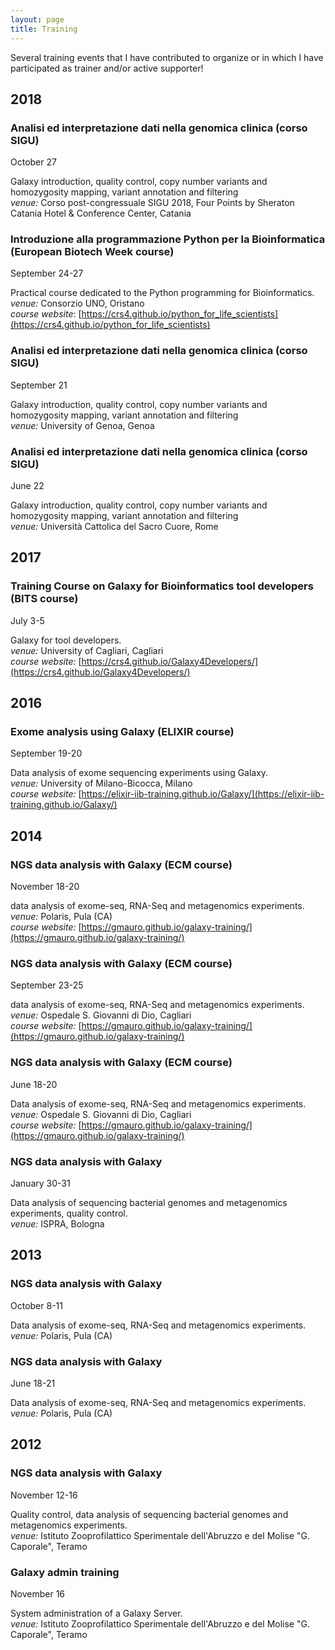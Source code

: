 ```yaml
---
layout: page
title: Training
---
```

<p class="message">
  Several training events that I have contributed to organize or in which I have participated as trainer and/or active supporter!
</p>


## 2018

### Analisi ed interpretazione dati nella genomica clinica (corso SIGU)

October 27

Galaxy introduction, quality control, copy number variants and homozygosity mapping, variant annotation and filtering  
*venue:* Corso post-congressuale SIGU 2018, Four Points by Sheraton Catania Hotel & Conference Center, Catania


### Introduzione alla programmazione Python per la Bioinformatica (European Biotech Week course)

September 24-27

Practical course dedicated to the Python programming for Bioinformatics.  
*venue:* Consorzio UNO, Oristano  
*course website*: [https://crs4.github.io/python_for_life_scientists](https://crs4.github.io/python_for_life_scientists)

### Analisi ed interpretazione dati nella genomica clinica  (corso SIGU)

September 21

Galaxy introduction, quality control, copy number variants and homozygosity mapping, variant annotation and filtering  
*venue:* University of Genoa, Genoa

### Analisi ed interpretazione dati nella genomica clinica  (corso SIGU)

June 22

Galaxy introduction, quality control, copy number variants and homozygosity mapping, variant annotation and filtering  
*venue:* Università Cattolica del Sacro Cuore, Rome

## 2017

### Training Course on Galaxy for Bioinformatics tool developers (BITS course)

July 3-5

Galaxy for tool developers.  
*venue:* University of Cagliari, Cagliari  
*course website:* [https://crs4.github.io/Galaxy4Developers/](https://crs4.github.io/Galaxy4Developers/)

## 2016

### Exome analysis using Galaxy (ELIXIR course)

September 19-20

Data analysis of exome sequencing experiments using Galaxy.  
*venue:* University of Milano-Bicocca, Milano  
*course website:* [https://elixir-iib-training.github.io/Galaxy/](https://elixir-iib-training.github.io/Galaxy/)

## 2014

### NGS data analysis with Galaxy (ECM course)

November 18-20

data analysis of exome-seq, RNA-Seq and metagenomics experiments.  
*venue:* Polaris, Pula (CA)  
*course website:* [https://gmauro.github.io/galaxy-training/](https://gmauro.github.io/galaxy-training/)

### NGS data analysis with Galaxy (ECM course)

September 23-25

data analysis of exome-seq, RNA-Seq and metagenomics experiments.  
*venue:* Ospedale S. Giovanni di Dio, Cagliari  
*course website:* [https://gmauro.github.io/galaxy-training/](https://gmauro.github.io/galaxy-training/)

### NGS data analysis with Galaxy (ECM course)

June 18-20

Data analysis of exome-seq, RNA-Seq and metagenomics experiments.  
*venue:* Ospedale S. Giovanni di Dio, Cagliari  
*course website:* [https://gmauro.github.io/galaxy-training/](https://gmauro.github.io/galaxy-training/)

### NGS data analysis with Galaxy

January 30-31

Data analysis of sequencing bacterial genomes and metagenomics experiments, quality control.  
*venue:* ISPRA, Bologna

## 2013

### NGS data analysis with Galaxy

October 8-11

Data analysis of exome-seq, RNA-Seq and metagenomics experiments.  
*venue:* Polaris, Pula (CA)

### NGS data analysis with Galaxy

June 18-21

Data analysis of exome-seq, RNA-Seq and metagenomics experiments.  
*venue:* Polaris, Pula (CA)

## 2012

### NGS data analysis with Galaxy

November 12-16

Quality control, data analysis of sequencing bacterial genomes and metagenomics experiments.  
*venue:* Istituto Zooprofilattico Sperimentale dell'Abruzzo e del Molise "G. Caporale", Teramo

### Galaxy admin training

November 16

System administration of a Galaxy Server.  
*venue:* Istituto Zooprofilattico Sperimentale dell'Abruzzo e del Molise "G. Caporale", Teramo

